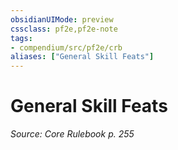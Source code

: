 ```yaml
---
obsidianUIMode: preview
cssclass: pf2e,pf2e-note
tags:
- compendium/src/pf2e/crb
aliases: ["General Skill Feats"]
---
```

# General Skill Feats  
*Source: Core Rulebook p. 255*